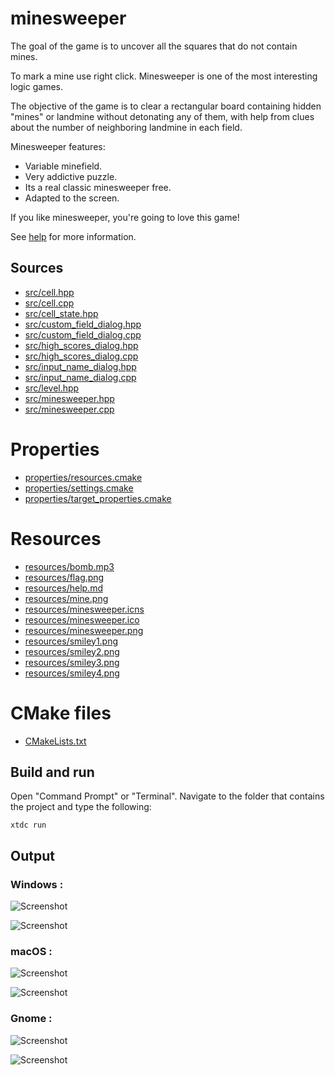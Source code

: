 # minesweeper

The goal of the game is to uncover all the squares that do not contain mines.

To mark a mine use right click. Minesweeper is one of the most interesting logic games.

The objective of the game is to clear a rectangular board containing hidden "mines" or landmine without detonating any of them, 
with help from clues about the number of neighboring landmine in each field.

Minesweeper features:
 - Variable minefield.
 - Very addictive puzzle.
 - Its a real classic minesweeper free.
 - Adapted to the screen.
 
 If you like minesweeper, you're going to love this game!
 
 See [help](docs/help.md) for more information.
 
## Sources

* [src/cell.hpp](src/cell.hpp)
* [src/cell.cpp](src/cell.cpp)
* [src/cell_state.hpp](src/cell_state.hpp)
* [src/custom_field_dialog.hpp](src/custom_field_dialog.hpp)
* [src/custom_field_dialog.cpp](src/custom_field_dialog.cpp)
* [src/high_scores_dialog.hpp](src/high_scores_dialog.hpp)
* [src/high_scores_dialog.cpp](src/high_scores_dialog.cpp)
* [src/input_name_dialog.hpp](src/input_name_dialog.hpp)
* [src/input_name_dialog.cpp](src/input_name_dialog.cpp)
* [src/level.hpp](src/level.hpp)
* [src/minesweeper.hpp](src/minesweeper.hpp)
* [src/minesweeper.cpp](src/minesweeper.cpp)

# Properties

* [properties/resources.cmake](properties/resources.cmake)
* [properties/settings.cmake](properties/settings.cmake)
* [properties/target_properties.cmake](properties/target_properties.cmake)

# Resources

* [resources/bomb.mp3](resources/bomb.mp3)
* [resources/flag.png](resources/flag.png)
* [resources/help.md](resources/help.md)
* [resources/mine.png](resources/mine.png)
* [resources/minesweeper.icns](resources/minesweeper.icns)
* [resources/minesweeper.ico](resources/minesweeper.ico)
* [resources/minesweeper.png](resources/minesweeper.png)
* [resources/smiley1.png](resources/smiley1.png)
* [resources/smiley2.png](resources/smiley2.png)
* [resources/smiley3.png](resources/smiley3.png)
* [resources/smiley4.png](resources/smiley4.png)

# CMake files

* [CMakeLists.txt](CMakeLists.txt)

## Build and run

Open "Command Prompt" or "Terminal". Navigate to the folder that contains the project and type the following:

```shell
xtdc run
```

## Output

### Windows :

![Screenshot](../../../../docs/pictures/examples/minesweeper_w.png)

![Screenshot](../../../../docs/pictures/examples/minesweeper_wd.png)

### macOS :

![Screenshot](../../../../docs/pictures/examples/minesweeper_m.png)

![Screenshot](../../../../docs/pictures/examples/minesweeper_md.png)

### Gnome :

![Screenshot](../../../../docs/pictures/examples/minesweeper_g.png)

![Screenshot](../../../../docs/pictures/examples/minesweeper_gd.png)

